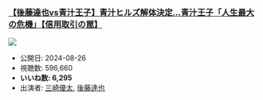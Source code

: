 ### [【後藤達也vs青汁王子】青汁ヒルズ解体決定…青汁王子「人生最大の危機」【信用取引の罠】](https://www.youtube.com/watch?v=EIZxyd2QZWY)
[![](https://img.youtube.com/vi/EIZxyd2QZWY/sddefault.jpg)](https://www.youtube.com/watch?v=EIZxyd2QZWY)
-   公開日: 2024-08-26
-   視聴数: 596,660
-   **いいね数: 6,295**
-   出演者: [三崎優太](/rehacq_fan/people/三崎優太 "wikilink"), [後藤達也](/rehacq_fan/people/後藤達也 "wikilink")
